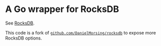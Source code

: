# A Go wrapper for RocksDB

See [RocksDB](http://rocksdb.org/).

This code is a fork of
[`github.com/DanielMorsing/rocksdb`](https://github.com/DanielMorsing/rocksdb)
to expose more RocksDB options.

